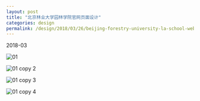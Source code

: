 ```yaml
---
layout: post
title: "北京林业大学园林学院官网页面设计"
categories: design
permalink: /design/2018/03/26/beijing-forestry-university-la-school-website-design.hmtl/
---
```


2018-03

![01](https://i.imgur.com/cLrpwD8.png)

![01 copy 2](https://i.imgur.com/7WkSAoq.png)

![01 copy 3](https://i.imgur.com/djDUsDw.png)

![01 copy 4](https://i.imgur.com/vPlAtlV.png)
